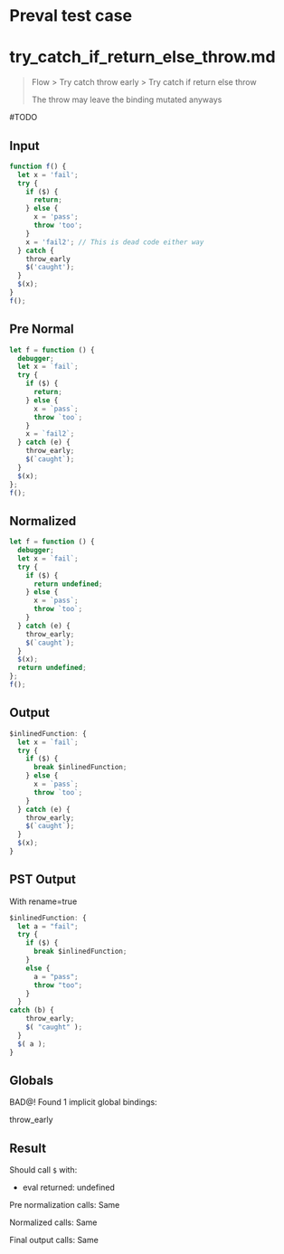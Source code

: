 # Preval test case

# try_catch_if_return_else_throw.md

> Flow > Try catch throw early > Try catch if return else throw
>
> The throw may leave the binding mutated anyways

#TODO

## Input

`````js filename=intro
function f() {
  let x = 'fail';
  try {
    if ($) {
      return;
    } else {
      x = 'pass';
      throw 'too';
    }
    x = 'fail2'; // This is dead code either way
  } catch {
    throw_early
    $('caught');
  }
  $(x);
}
f();
`````

## Pre Normal


`````js filename=intro
let f = function () {
  debugger;
  let x = `fail`;
  try {
    if ($) {
      return;
    } else {
      x = `pass`;
      throw `too`;
    }
    x = `fail2`;
  } catch (e) {
    throw_early;
    $(`caught`);
  }
  $(x);
};
f();
`````

## Normalized


`````js filename=intro
let f = function () {
  debugger;
  let x = `fail`;
  try {
    if ($) {
      return undefined;
    } else {
      x = `pass`;
      throw `too`;
    }
  } catch (e) {
    throw_early;
    $(`caught`);
  }
  $(x);
  return undefined;
};
f();
`````

## Output


`````js filename=intro
$inlinedFunction: {
  let x = `fail`;
  try {
    if ($) {
      break $inlinedFunction;
    } else {
      x = `pass`;
      throw `too`;
    }
  } catch (e) {
    throw_early;
    $(`caught`);
  }
  $(x);
}
`````

## PST Output

With rename=true

`````js filename=intro
$inlinedFunction: {
  let a = "fail";
  try {
    if ($) {
      break $inlinedFunction;
    }
    else {
      a = "pass";
      throw "too";
    }
  }
catch (b) {
    throw_early;
    $( "caught" );
  }
  $( a );
}
`````

## Globals

BAD@! Found 1 implicit global bindings:

throw_early

## Result

Should call `$` with:
 - eval returned: undefined

Pre normalization calls: Same

Normalized calls: Same

Final output calls: Same
